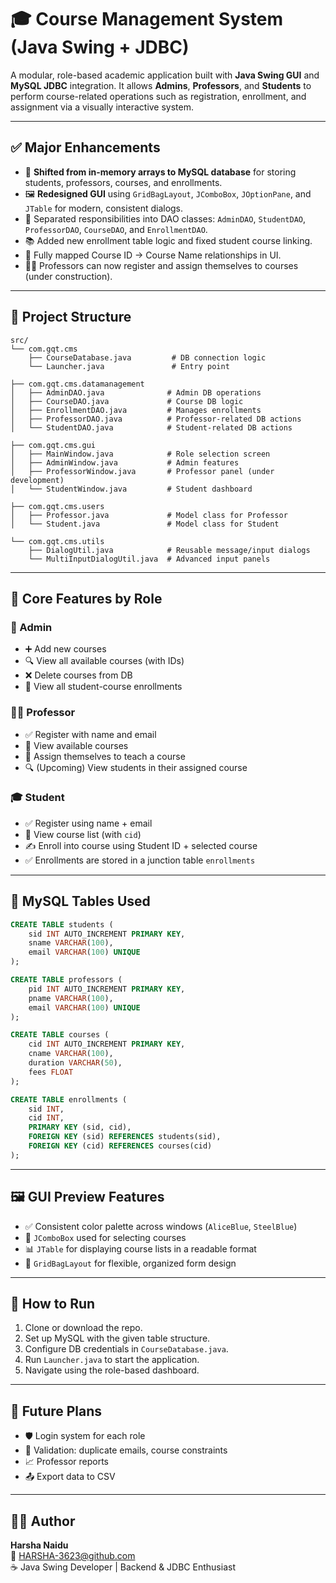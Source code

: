 
# 🎓 Course Management System (Java Swing + JDBC)

A modular, role-based academic application built with **Java Swing GUI** and **MySQL JDBC** integration. It allows **Admins**, **Professors**, and **Students** to perform course-related operations such as registration, enrollment, and assignment via a visually interactive system.

---

## ✅ Major Enhancements

- 🚀 **Shifted from in-memory arrays to MySQL database** for storing students, professors, courses, and enrollments.
- 🖼️ **Redesigned GUI** using `GridBagLayout`, `JComboBox`, `JOptionPane`, and `JTable` for modern, consistent dialogs.
- 🔄 Separated responsibilities into DAO classes: `AdminDAO`, `StudentDAO`, `ProfessorDAO`, `CourseDAO`, and `EnrollmentDAO`.
- 📚 Added new enrollment table logic and fixed student course linking.
- 🧮 Fully mapped Course ID → Course Name relationships in UI.
- 🧑‍🏫 Professors can now register and assign themselves to courses (under construction).

---

## 📁 Project Structure

```
src/
└── com.gqt.cms
    ├── CourseDatabase.java         # DB connection logic
    └── Launcher.java               # Entry point

├── com.gqt.cms.datamanagement
│   ├── AdminDAO.java              # Admin DB operations
│   ├── CourseDAO.java             # Course DB logic
│   ├── EnrollmentDAO.java         # Manages enrollments
│   ├── ProfessorDAO.java          # Professor-related DB actions
│   └── StudentDAO.java            # Student-related DB actions

├── com.gqt.cms.gui
│   ├── MainWindow.java            # Role selection screen
│   ├── AdminWindow.java           # Admin features
│   ├── ProfessorWindow.java       # Professor panel (under development)
│   └── StudentWindow.java         # Student dashboard

├── com.gqt.cms.users
│   ├── Professor.java             # Model class for Professor
│   └── Student.java               # Model class for Student

└── com.gqt.cms.utils
    ├── DialogUtil.java            # Reusable message/input dialogs
    └── MultiInputDialogUtil.java  # Advanced input panels
```

---

## 🔑 Core Features by Role

### 👤 Admin
- ➕ Add new courses
- 🔍 View all available courses (with IDs)
- ❌ Delete courses from DB
- 📜 View all student-course enrollments

### 👨‍🏫 Professor
- ✅ Register with name and email
- 📘 View available courses
- 🎯 Assign themselves to teach a course
- 🔍 (Upcoming) View students in their assigned course

### 🎓 Student
- ✅ Register using name + email
- 📘 View course list (with `cid`)
- ✍️ Enroll into course using Student ID + selected course
- ✅ Enrollments are stored in a junction table `enrollments`

---

## 💽 MySQL Tables Used

```sql
CREATE TABLE students (
    sid INT AUTO_INCREMENT PRIMARY KEY,
    sname VARCHAR(100),
    email VARCHAR(100) UNIQUE
);

CREATE TABLE professors (
    pid INT AUTO_INCREMENT PRIMARY KEY,
    pname VARCHAR(100),
    email VARCHAR(100) UNIQUE
);

CREATE TABLE courses (
    cid INT AUTO_INCREMENT PRIMARY KEY,
    cname VARCHAR(100),
    duration VARCHAR(50),
    fees FLOAT
);

CREATE TABLE enrollments (
    sid INT,
    cid INT,
    PRIMARY KEY (sid, cid),
    FOREIGN KEY (sid) REFERENCES students(sid),
    FOREIGN KEY (cid) REFERENCES courses(cid)
);
```

---

## 🖼 GUI Preview Features

- ✅ Consistent color palette across windows (`AliceBlue`, `SteelBlue`)
- 🧩 `JComboBox` used for selecting courses
- 📊 `JTable` for displaying course lists in a readable format
- 🎯 `GridBagLayout` for flexible, organized form design

---

## 🚀 How to Run

1. Clone or download the repo.
2. Set up MySQL with the given table structure.
3. Configure DB credentials in `CourseDatabase.java`.
4. Run `Launcher.java` to start the application.
5. Navigate using the role-based dashboard.

---

## 📌 Future Plans

- 🛡️ Login system for each role
- 🧾 Validation: duplicate emails, course constraints
- 📈 Professor reports
- 📤 Export data to CSV

---

## 👨‍💻 Author

**Harsha Naidu**  
📧 [HARSHA-3623@github.com](https://github.com/HARSHA-3623)  
☕ Java Swing Developer | Backend & JDBC Enthusiast
